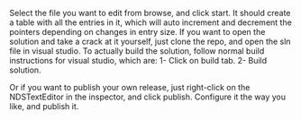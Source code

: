Select the file you want to edit from browse, and click start. It should create a table with all the entries in it, which will auto increment and decrement the pointers depending on changes in entry size.
If you want to open the solution and take a crack at it yourself, just clone the repo, and open the sln file in visual studio. To actually build the solution, follow normal build instructions for visual studio, which are:
1- Click on build tab.
2- Build solution.

Or if you want to publish your own release, just right-click on the NDSTextEditor in the inspector, and click publish. Configure it the way you like, and publish it.

